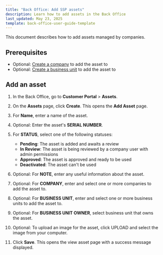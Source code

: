 ```yaml
---
title: "Back Office: Add SSP assets"
description: Learn how to add assets in the Back Office
last_updated: May 23, 2025
template: back-office-user-guide-template
---
```


This document describes how to add assets managed by companies. 

## Prerequisites

- Optional: [Create a company](/docs/pbc/all/customer-relationship-management/202410.0/base-shop/manage-in-the-back-office/manage-companies.html) to add the asset to
- Optional: [Create a business unit](/docs/pbc/all/customer-relationship-management/202410.0/base-shop/manage-in-the-back-office/company-units/create-company-units) to add the asset to


## Add an asset

1. In the Back Office, go to **Customer Portal** > **Assets**.
2. On the **Assets** page, click **Create**.
  This opens the **Add Asset** page.
3. For **Name**, enter a name of the asset.
4. Optional: Enter the asset's **SERIAL NUMBER**.
5. For **STATUS**, select one of the following statuses:

    - **Pending**: The asset is added and awaits a review
    - **In Review**: The asset is being reviewed by a company user with admin permissions
    - **Approved**: The asset is approved and ready to be used
    - **Deactivated**: The asset can't be used 
  
6. Optional: For **NOTE**, enter any useful information about the asset.
7. Optional: For **COMPANY**, enter and select one or more companies to add the asset to.
8. Optional: For **BUSINESS UNIT**, enter and select one or more business units to add the asset to.
9. Optional: For **BUSINESS UNIT OWNER**, select business unit that owns the asset.
10. Optional: To upload an image for the asset, click UPLOAD and select the image from your computer.
11. Click **Save**.
  This opens the view asset page with a success message displayed.  